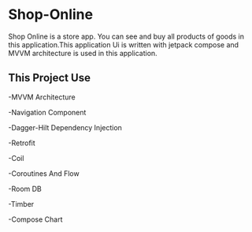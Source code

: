 # Shop-Online
Shop Online is a store app. You can see and buy all products of goods in this application.This application Ui is written with jetpack compose and MVVM architecture is used in this application.

## This Project Use

-MVVM Architecture

-Navigation Component

-Dagger-Hilt Dependency Injection

-Retrofit

-Coil

-Coroutines And Flow

-Room DB

-Timber

-Compose Chart

